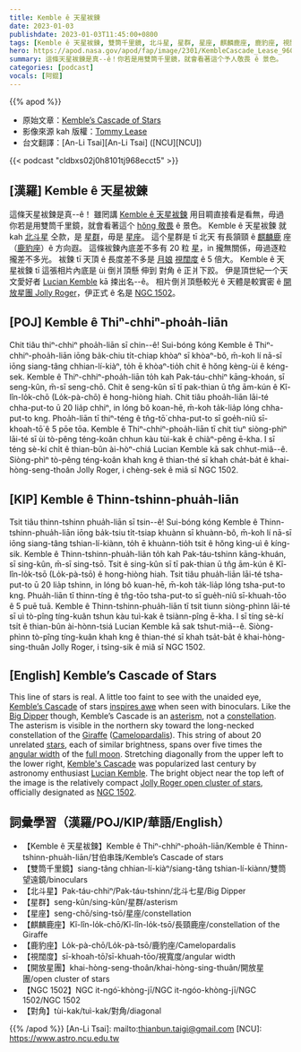 ```yaml
---
title: Kemble ê 天星袚鍊
date: 2023-01-03
publishdate: 2023-01-03T11:45:00+0800
tags: [Kemble ê 天星袚鍊, 雙筒千里鏡, 北斗星, 星群, 星座, 麒麟鹿座, 鹿豹座, 視闊度, 開放星團 Jolly Roger, 開放星團, NGC 1502, 對角]
hero: https://apod.nasa.gov/apod/fap/image/2301/KembleCascade_Lease_960.jpg
summary: 這條天星袚鍊是真--ê！你若是用雙筒千里鏡，就會看著這个予人敬畏 ê 景色。
categories: [podcast]
vocals: [阿錕]
---
```


{{% apod %}}

- 原始文章：[Kemble’s Cascade of Stars](https://apod.nasa.gov/apod/ap230103.html)
- 影像來源 kah 版權：[Tommy Lease](https://www.instagram.com/colorado_astro/)
- 台文翻譯：[An-Li Tsai][An-Li Tsai] ([NCU][NCU])

{{< podcast "cldbxs02j0h8101tj968ecct5" >}}

## [漢羅] Kemble ê 天星袚鍊
這條天星袚鍊是真--ê！
雖罔講 [Kemble ê 天星袚鍊][Kemble’s Cascade] 用目睭直接看是看無，毋過你若是用雙筒千里鏡，就會看著這个 [hŏng 敬畏][inspires awe] ê 景色。
Kemble ê 天星袚鍊 就 kah [北斗星][Big Dipper] 仝款，是 [星群][asterism]，毋是 [星座][constellation]。
這个星群是 tī 北天 有長頷頸 ê [麒麟鹿][Giraffe] 座（[鹿豹座][Camelopardalis]）ê 方向遐。
這條袚鍊內底差不多有 20 粒 [星][stars]，in 攏無關係，毋過逐粒攏差不多光。
袚鍊 tī 天頂 ê 長度差不多是 [月娘][full moon] [視闊度][angular width] ê 5 倍大。
Kemble ê 天星袚鍊 tī 這張相片內底是 ùi 倒爿頂懸 伸到 對角 ê 正爿下跤。
伊是頂世紀一个天文愛好者 [Lucian Kemble][Lucian Kemble] kā 捒出名--ê。
相片倒爿頂懸較光 ê 天體是較實密 ê [開放星團 Jolly Roger][Jolly Roger open cluster of stars]，伊正式 ê 名是 [NGC 1502][NGC 1502]。

## [POJ] Kemble ê Thiⁿ-chhiⁿ-phoa̍h-liān
Chit tiâu thiⁿ-chhiⁿ phoa̍h-liān sī chin--ê!
Sui-bóng kóng Kemble ê Thiⁿ-chhiⁿ-phoa̍h-liān iōng ba̍k-chiu ti̍t-chiap khòaⁿ sī khòaⁿ-bô, m̄-koh lí nā-sī iōng siang-tâng chhian-lí-kiàⁿ, to̍h ē khòaⁿ-tio̍h chit ê hŏng kèng-ùi ê kéng-sek.
Kemble ê Thiⁿ-chhiⁿ-phoa̍h-liān to̍h kah Pak-táu-chhiⁿ kāng-khoán, sī seng-kûn, m̄-sī seng-chō.
Chit ê seng-kûn sī tī pak-thian ū tn̂g ām-kún ê Kî-lîn-lo̍k-chō (Lo̍k-pà-chō) ê hong-hiòng hiah.
Chit tiâu phoa̍h-liān lāi-té chha-put-to ū 20 lia̍p chhiⁿ, in lóng bô koan-hē, m̄-koh ta̍k-lia̍p lóng chha-put-to kng.
Phoa̍h-liān tī thiⁿ-téng ê tn̂g-tō͘ chha-put-to sī goe̍h-niû sī-khoah-tō͘ ê 5 pōe tōa.
Kemble ê Thiⁿ-chhiⁿ-phoa̍h-liān tī chit tiuⁿ siòng-phìⁿ lāi-té sī ùi tò-pêng téng-koân chhun kàu tùi-kak ê chiàⁿ-pêng ē-kha.
I sī téng sè-kí chi̍t ê thian-bûn ài-hòⁿ-chiá Lucian Kemble kā sak chhut-miâ--ê.
Siòng-phìⁿ tò-pêng téng-koân khah kng ê thian-thé sī khah cha̍t-ba̍t ê khai-hòng-seng-thoân Jolly Roger, i chèng-sek ê miâ sī NGC 1502.

## [KIP] Kemble ê Thinn-tshinn-phua̍h-liān
Tsit tiâu thinn-tshinn phua̍h-liān sī tsin--ê!
Sui-bóng kóng Kemble ê Thinn-tshinn-phua̍h-liān iōng ba̍k-tsiu ti̍t-tsiap khuànn sī khuànn-bô, m̄-koh lí nā-sī iōng siang-tâng tshian-lí-kiànn, to̍h ē khuànn-tio̍h tsit ê hŏng kìng-uì ê kíng-sik.
Kemble ê Thinn-tshinn-phua̍h-liān to̍h kah Pak-táu-tshinn kāng-khuán, sī sing-kûn, m̄-sī sing-tsō.
Tsit ê sing-kûn sī tī pak-thian ū tn̂g ām-kún ê Kî-lîn-lo̍k-tsō (Lo̍k-pà-tsō) ê hong-hiòng hiah.
Tsit tiâu phua̍h-liān lāi-té tsha-put-to ū 20 lia̍p tshinn, in lóng bô kuan-hē, m̄-koh ta̍k-lia̍p lóng tsha-put-to kng.
Phua̍h-liān tī thinn-tíng ê tn̂g-tōo tsha-put-to sī gue̍h-niû sī-khuah-tōo ê 5 puē tuā.
Kemble ê Thinn-tshinn-phua̍h-liān tī tsit tiunn siòng-phìnn lāi-té sī uì tò-pîng tíng-kuân tshun kàu tuì-kak ê tsiànn-pîng ē-kha.
I sī tíng sè-kí tsi̍t ê thian-bûn ài-hònn-tsiá Lucian Kemble kā sak tshut-miâ--ê.
Siòng-phìnn tò-pîng tíng-kuân khah kng ê thian-thé sī khah tsa̍t-ba̍t ê khai-hòng-sing-thuân Jolly Roger, i tsìng-sik ê miâ sī NGC 1502.

## [English] Kemble’s Cascade of Stars
This line of stars is real.
A little too faint to see with the unaided eye, [Kemble’s Cascade][Kemble’s Cascade] of stars [inspires awe][inspires awe] when seen with binoculars.
Like the [Big Dipper][Big Dipper] though, Kemble’s Cascade is an [asterism][asterism], not a [constellation][constellation].
The asterism is visible in the northern sky toward the long-necked constellation of the [Giraffe][Giraffe] ([Camelopardalis][Camelopardalis]).
This string of about 20 unrelated [stars][stars], each of similar brightness, spans over five times the [angular width][angular width] of the [full moon][full moon].
Stretching diagonally from the upper left to the lower right, [Kemble's Cascade][Kemble's Cascade] was popularized last century by astronomy enthusiast [Lucian Kemble][Lucian Kemble].
The bright object near the top left of the image is the relatively compact [Jolly Roger open cluster of stars][Jolly Roger open cluster of stars], officially designated as [NGC 1502][NGC 1502].

## 詞彙學習（漢羅/POJ/KIP/華語/English）
- 【Kemble ê 天星袚鍊】Kemble ê Thiⁿ-chhiⁿ-phoa̍h-liān/Kemble ê Thinn-tshinn-phua̍h-liān/甘伯串珠/Kemble’s Cascade of stars
- 【雙筒千里鏡】siang-tâng chhian-lí-kiàⁿ/siang-tâng tshian-lí-kiànn/雙筒望遠鏡/binoculars
- 【北斗星】Pak-táu-chhiⁿ/Pak-táu-tshinn/北斗七星/Big Dipper
- 【星群】seng-kûn/sing-kûn/星群/asterism
- 【星座】seng-chō/sing-tsō/星座/constellation
- 【麒麟鹿座】Kî-lîn-lo̍k-chō/Kî-lîn-lo̍k-tsō/長頸鹿座/constellation of the Giraffe
- 【鹿豹座】Lo̍k-pà-chō/Lo̍k-pà-tsō/鹿豹座/Camelopardalis
- 【視闊度】sī-khoah-tō͘/sī-khuah-tōo/視寬度/angular width
- 【開放星團】khai-hòng-seng-thoân/khai-hòng-sing-thuân/開放星團/open cluster of stars
- 【NGC 1502】NGC it-ngó͘-khòng-jī/NGC it-ngóo-khòng-jī/NGC 1502/NGC 1502
- 【對角】tùi-kak/tuì-kak/對角/diagonal


{{% /apod %}}
[An-Li Tsai]: mailto:thianbun.taigi@gmail.com
[NCU]: https://www.astro.ncu.edu.tw

[copyright]: https://apod.nasa.gov/apod/fap/lib/about_apod.html#srapply
[License]: https://creativecommons.org/licenses/by/2.0/

[Kemble’s Cascade]:https://en.wikipedia.org/wiki/Kemble%27s_Cascade
[inspires awe]:https://d.newsweek.com/en/full/1986767/shocked-cat.jpg
[Big Dipper]:https://apod.nasa.gov/apod/ap130421.html
[asterism]:https://en.wikipedia.org/wiki/Asterism
[constellation]:https://www.iau.org/public/themes/constellations/
[Giraffe]:https://en.wikipedia.org/wiki/Giraffe#/media/File:Giraffe_Mikumi_National_Park.jpg
[Camelopardalis]:https://en.wikipedia.org/wiki/Camelopardalis
[stars]:https://science.nasa.gov/astrophysics/focus-areas/how-do-stars-form-and-evolve
[angular width]:https://www.1728.org/angsize.htm
[full moon]:https://apod.nasa.gov/apod/ap220612.html
[Kemble's Cascade]:https://www.skyatnightmagazine.com/astrophotography/stars/kembles-cascade-asterism/
[Lucian Kemble]:https://www.rasc.ca/lucien-kemble
[Jolly Roger open cluster of stars]:https://wolfcreek.space/index.php/2020/11/04/jolly-roger-cluster/
[NGC 1502]:https://en.wikipedia.org/wiki/NGC_1502

